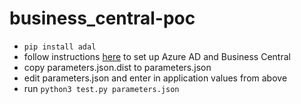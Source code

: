 # business_central-poc


- `pip install adal`
- follow instructions [here](https://docs.microsoft.com/en-us/dynamics365/business-central/dev-itpro/administration/automation-apis-using-s2s-authentication) to set up Azure AD and Business Central
- copy parameters.json.dist to parameters.json
- edit parameters.json and enter in application values from above
- run `python3 test.py parameters.json`
